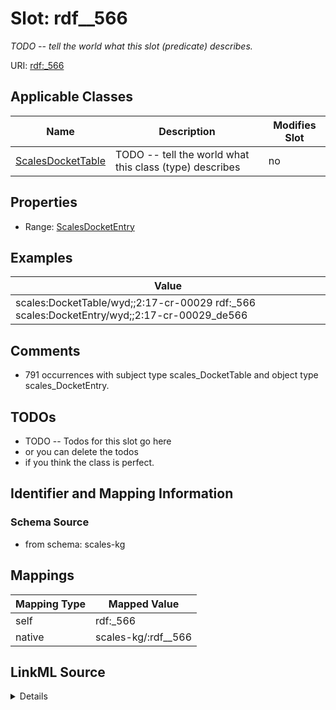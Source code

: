 

# Slot: rdf__566


_TODO -- tell the world what this slot (predicate) describes._





URI: [rdf:_566](http://www.w3.org/1999/02/22-rdf-syntax-ns#_566)



<!-- no inheritance hierarchy -->





## Applicable Classes

| Name | Description | Modifies Slot |
| --- | --- | --- |
| [ScalesDocketTable](../classes/ScalesDocketTable.md) | TODO -- tell the world what this class (type) describes |  no  |







## Properties

* Range: [ScalesDocketEntry](../classes/ScalesDocketEntry.md)






## Examples

| Value |
| --- |
| scales:DocketTable/wyd;;2:17-cr-00029 rdf:_566 scales:DocketEntry/wyd;;2:17-cr-00029_de566 |

## Comments

* 791 occurrences with subject type scales_DocketTable and object type scales_DocketEntry.

## TODOs

* TODO -- Todos for this slot go here
* or you can delete the todos
* if you think the class is perfect.

## Identifier and Mapping Information







### Schema Source


* from schema: scales-kg




## Mappings

| Mapping Type | Mapped Value |
| ---  | ---  |
| self | rdf:_566 |
| native | scales-kg/:rdf__566 |




## LinkML Source

<details>
```yaml
name: rdf__566
description: TODO -- tell the world what this slot (predicate) describes.
todos:
- TODO -- Todos for this slot go here
- or you can delete the todos
- if you think the class is perfect.
comments:
- 791 occurrences with subject type scales_DocketTable and object type scales_DocketEntry.
examples:
- value: scales:DocketTable/wyd;;2:17-cr-00029 rdf:_566 scales:DocketEntry/wyd;;2:17-cr-00029_de566
from_schema: scales-kg
rank: 1000
slot_uri: rdf:_566
alias: rdf__566
domain_of:
- scales_DocketTable
range: scales_DocketEntry

```
</details>